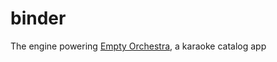 binder
======

The engine powering [Empty Orchestra](http://emptyorchestra.herokuapp.com/), a karaoke catalog app
